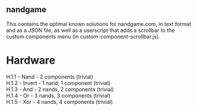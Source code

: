 
## nandgame

This contains the optimal known solutions for nandgame.com, in text format and as a JSON file, as well as a userscript that adds a scrollbar to the custom components menu (in custom-component-scrollbar.js).

# Hardware


H.1.1 - Nand - 2 components (trivial)  
H.1.2 - Invert - 1 nand, 1 component (trivial)  
H.1.3 - And - 2 nands, 2 components (trivial)  
H.1.4 - Or - 3 nands, 3 components (trivial)  
H.1.5 - Xor - 4 nands, 4 components (trivial)  

